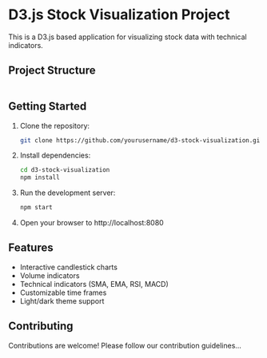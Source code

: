 # D3.js Stock Visualization Project

This is a D3.js based application for visualizing stock data with technical indicators.

## Project Structure

```

```

## Getting Started

1. Clone the repository:
   ```bash
   git clone https://github.com/yourusername/d3-stock-visualization.git
   ```

2. Install dependencies:
   ```bash
   cd d3-stock-visualization
   npm install
   ```

3. Run the development server:
   ```bash
   npm start
   ```

4. Open your browser to http://localhost:8080

## Features

- Interactive candlestick charts
- Volume indicators
- Technical indicators (SMA, EMA, RSI, MACD)
- Customizable time frames
- Light/dark theme support

## Contributing

Contributions are welcome! Please follow our contribution guidelines...
